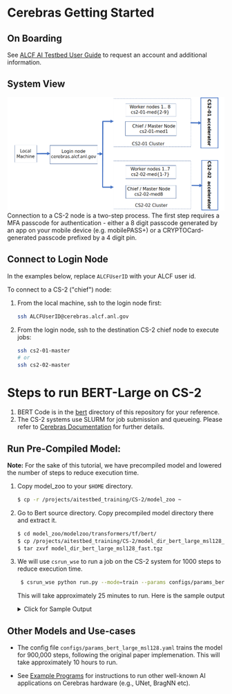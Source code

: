 # Cerebras Getting Started

## On Boarding 

See [ALCF AI Testbed User Guide](https://www.alcf.anl.gov/support-center/get-started) to request an account and additional information.

## System View

![CS-2 connection diagram](./Cerebras-connectivity-diagram.png)
Connection to a CS-2 node is a two-step process. The first step requires a MFA passcode for authentication - either a 8 digit passcode generated by an app on your mobile device (e.g. mobilePASS+) or a CRYPTOCard-generated passcode prefixed by a 4 digit pin. 


## Connect to Login Node

In the examples below, replace `ALCFUserID` with your ALCF user id.

To connect to a CS-2 ("chief") node:<br>

1. From the local machine, ssh to the login node first: 
    ```bash
    ssh ALCFUserID@cerebras.alcf.anl.gov
    ```
2. From the login node, ssh to the destination CS-2 chief node to execute jobs:
    ```bash
    ssh cs2-01-master
   # or
    ssh cs2-02-master
    ```

# Steps to run BERT-Large on CS-2 

1. BERT Code is in the [bert](./bert/) directory of this repository for your reference. 
2.  The CS-2 systems use SLURM for job submission and queueing. Please refer to [Cerebras Documentation](https://www.alcf.anl.gov/support/ai-testbed-userdocs/cerebras/Job-Queuing-and-Submission/index.html) for further details. 
<!-- 2. For your convenience, this code is also available locally. 
   Copy BERT code to your `$HOME` directory. 
    ```bash
    $ cp -r /projects/aitestbed_training/CS-2/model_zoo ~/  
    ``` -->

<!-- ## Getting started

1. Login to CS-2 login node. 
    ```bash
      $ ssh ALCFUserID@cerebras.alcf.anl.gov 
    ```

2. Connect to the one of the destination CS-2 chief node:  
    ```bash
    $ ssh cs2-01-master 
    or 
    $ ssh cs2-02-master
    ``` -->

  
  
## Run Pre-Compiled Model:

**Note:** For the sake of this tutorial, we have precompiled model and lowered the number of steps to reduce execution time. 

1. Copy model_zoo to your `$HOME` directory. 
    ```bash
    $ cp -r /projects/aitestbed_training/CS-2/model_zoo ~
    ```

2. Go to Bert source directory. Copy precompiled model directory there and extract it.
   ```bash
   $ cd model_zoo/modelzoo/transformers/tf/bert/
   $ cp /projects/aitestbed_training/CS-2/model_dir_bert_large_msl128_fast.tgz .
   $ tar zxvf model_dir_bert_large_msl128_fast.tgz
   ``` 

3. We will use `csrun_wse` to run a job on the CS-2 system for 1000 steps to reduce execution time. 
   ```bash
    $ csrun_wse python run.py --mode=train --params configs/params_bert_large_msl128_fast.yaml --model_dir model_dir_bert_large_msl128_fast --cs_ip $CS_IP --max_steps=1000
   ```

   This will take approximately 25 minutes to run. Here is the sample output 

   <details>
   <summary>Click for Sample Output</summary>

   ```bash
   $ csrun_wse python run.py --mode=train --params configs/params_bert_large_msl128.yaml --model_dir model_dir_bert_large_msl128 --cs_ip $CS_IP --max_steps 1000
   Launching: srun --unbuffered --kill-on-bad-exit --nodes=1 --tasks-per-node=4 --cpus-per-task=16 --gres=cs:cerebras:1 : --nodes=4 --tasks-per-node=4 --cpus-per-task=16  --exclusive singularity exec -B /home,/software/cerebras,/projects  /software/cerebras/cs2-02/container/cbcore_latest.sif python run.py --mode=train --params configs/params_bert_large_msl128_fast.yaml --model_dir model_dir_bert_large_msl128 --cs_ip 192.168.220.50 --max_steps 1000
   srun: job 6180 queued and waiting for resources
   srun: job 6180 has been allocated resources
   FWTF912 05:43:05  ERROR: runconfig_port_in_use: Port range 25473-25492 on host 'testbed-cs2-02-med8.ai.alcf.anl.gov' cannot be used. This may result in a hang. Suggestion: try available port 15786 using CSConfig(port_base=15786).
   INFO:tensorflow:TF_CONFIG environment variable: {'cluster': {'chief': ['testbed-cs2-02-med8.ai.alcf.anl.gov:25473'], 'worker': ['testbed-cs2-02-med8.ai.alcf.anl.gov:25475', 'testbed-cs2-02-med8.ai.alcf.anl.gov:25477', 'testbed-cs2-02-med8.ai.alcf.anl.gov:25479', 'testbed-cs2-02-med1.ai.alcf.anl.gov:25481', 'testbed-cs2-02-med1.ai.alcf.anl.gov:25483', 'testbed-cs2-02-med1.ai.alcf.anl.gov:25485', 'testbed-cs2-02-med1.ai.alcf.anl.gov:25487', 'testbed-cs2-02-med2.ai.alcf.anl.gov:25489', 'testbed-cs2-02-med2.ai.alcf.anl.gov:25491', 'testbed-cs2-02-med2.ai.alcf.anl.gov:25493', 'testbed-cs2-02-med2.ai.alcf.anl.gov:25495', 'testbed-cs2-02-med3.ai.alcf.anl.gov:25497', 'testbed-cs2-02-med3.ai.alcf.anl.gov:25499', 'testbed-cs2-02-med3.ai.alcf.anl.gov:25501', 'testbed-cs2-02-med3.ai.alcf.anl.gov:25503', 'testbed-cs2-02-med4.ai.alcf.anl.gov:25505', 'testbed-cs2-02-med4.ai.alcf.anl.gov:25507', 'testbed-cs2-02-med4.ai.alcf.anl.gov:25509', 'testbed-cs2-02-med4.ai.alcf.anl.gov:25511']}, 'task': {'type': 'chief', 'index': 0}}
   INFO:root:Running train on CS-2
   WARNING:tensorflow:From /cbcore/python/python-x86_64/lib/python3.7/site-packages/tensorflow/python/ops/resource_variable_ops.py:1666: calling BaseResourceVariable.__init__ (from tensorflow.python.ops.resource_variable_ops) with constraint is deprecated and will be removed in a future version.
   Instructions for updating:
   If using Keras pass *_constraint arguments to layers.
   WARNING:tensorflow:From /cbcore/python/python-x86_64/lib/python3.7/site-packages/tensorflow/python/training/training_util.py:236: Variable.initialized_value (from tensorflow.python.ops.variables) is deprecated and will be removed in a future version.
   Instructions for updating:
   Use Variable.read_value. Variables in 2.X are initialized automatically both in eager and graph (inside tf.defun) contexts.
   2022-11-12 05:43:05.482126: I tensorflow/core/platform/cpu_feature_guard.cc:143] Your CPU supports instructions that this TensorFlow binary was not compiled to use: AVX512F
   2022-11-12 05:43:05.501558: I tensorflow/core/platform/profile_utils/cpu_utils.cc:102] CPU Frequency: 2500000000 Hz
   2022-11-12 05:43:05.503387: I tensorflow/compiler/xla/service/service.cc:168] XLA service 0x5804530 initialized for platform Host (this does not guarantee that XLA will be used). Devices:
   2022-11-12 05:43:05.503423: I tensorflow/compiler/xla/service/service.cc:176]   StreamExecutor device (0): Host, Default Version
   INFO:root:---------- Suggestions to improve input_fn performance ----------
   WARNING:root:[input_fn] - interleave(): in ParallelInterleaveDatasetV3, `cycle_length` is not being set to CS_AUTOTUNE. Currently, it is set to 4. If determinism is not required, Using CS_AUTOTUNE is likely to improve performance unless you are deliberately using a fine-tuned value.e.g. dataset = dataset.interleave(map_func, cycle_length=cerebras.tf.tools.analyze_input_fn.CS_AUTOTUNE)
   WARNING:root:GroupByWindowDataset is not recognized by the Cerebras input_fn analyzer and cannot be evaluated for potential optimizations. Please report this to the Cerebras Support Team.
   INFO:root:[input_fn] - TFRecordDataset: buffer_size set to 2560
   INFO:root:[input_fn] - batch(): batch_size set to 256
   WARNING:root:[input_fn] - flat_map(): use map() instead of flat_map() to improve performance and parallelize reads. If you are not calling `flat_map` directly, check if you are using: from_generator, TextLineDataset, TFRecordDataset, or FixedLenthRecordDataset. If so, set `num_parallel_reads` to > 1 or cerebras.tf.tools.analyze_input_fn.CS_AUTOTUNE, and map() will be used automatically
   INFO:root:----------------- End of input_fn suggestions -----------------
   INFO:tensorflow:Cached compilation found for this model configuration
   INFO:root:Creating 'loss' summary automatically
   INFO:tensorflow:Create CheckpointSaverHook.
   INFO:tensorflow:Graph was finalized.
   INFO:tensorflow:Running local_init_op.
   INFO:tensorflow:Done running local_init_op.
   INFO:tensorflow:Calling checkpoint listeners before saving checkpoint 0...
   INFO:tensorflow:Saving checkpoints for 0 into model_dir_bert_large_msl128/model.ckpt.
   INFO:tensorflow:model_dir_bert_large_msl128/model.ckpt-0 is not in all_model_checkpoint_paths. Manually adding it.
   INFO:tensorflow:Calling checkpoint listeners after saving checkpoint 0...
   INFO:root:Programming CS-2 fabric. This may take a couple of minutes. Please do not interrupt.
   TSKM202 05:51:48  Checkpoint callback registered!
   TSKM200 05:51:49  Getting block prebuffer numbers from cm.daemon 192.168.220.50:9001
   TSKM205 05:51:49  Waiting for block prebuffer percentage to rise above 50%, now 0%
   MSGS088 05:51:50  ^[[0;33mWARNING: ^[[0mMessage count for TSKM205 reached maximum 1: further instances will be not be printed
   TSKM200 05:51:57  Block prebuffer percentage is sufficient: 64
   TSKM201 05:51:57  Send block sizes:
   TSKM201 05:51:57> pre-cliff: 43690, post-cliff: 43690; using send block size: 43690
   TSKM201 05:51:57> Receive block sizes:
   TSKM201 05:51:57> pre-cliff: 32000, post-cliff: 32000; using receive block size: 32000
   INFO:root:Fabric programmed: this took 367.94864416122437 seconds.
   INFO:tensorflow:Waiting for 19 streamer(s) to prime the data pipeline
   INFO:tensorflow:Streamers are ready
   INFO:root:Chief fully up. Waiting for Streaming (using 93.39% of fabric cores)
   INFO:tensorflow:Graph was finalized.
   INFO:tensorflow:Running local_init_op.
   INFO:tensorflow:Done running local_init_op.
   INFO:tensorflow:global step 0: loss = 11.1484375 (0.6 steps/sec)
   INFO:tensorflow:global step 10: loss = 11.0234375 (1.62 steps/sec)
   INFO:tensorflow:global step 20: loss = 10.71875 (2.47 steps/sec)
   ...
   INFO:tensorflow:global step 980: loss = 7.5546875 (27.07 steps/sec)
   INFO:tensorflow:global step 990: loss = 7.66015625 (27.34 steps/sec)
   INFO:tensorflow:Training finished with 256000 samples in 37.164 seconds, 6888.4 samples/second.
   INFO:tensorflow:Calling checkpoint listeners before saving checkpoint 1000...
   INFO:tensorflow:Saving checkpoints for 1000 into model_dir_bert_large_msl128/model.ckpt.
   INFO:tensorflow:model_dir_bert_large_msl128/model.ckpt-1000 is not in all_model_checkpoint_paths. Manually adding it.
   INFO:tensorflow:Calling checkpoint listeners after saving checkpoint 1000...
   INFO:tensorflow:Loss for final step: 7.59.
   ```

   </details>
  


## Other Models and Use-cases 

* The config file `configs/params_bert_large_msl128.yaml` trains the model for 900,000 steps, following the original paper implemenation. This will take approximately 10 hours to run. 

* See [Example Programs](https://www.alcf.anl.gov/support/ai-testbed-userdocs/cerebras/Example-Programs/index.html) for instructions to run other well-known AI applications on Cerebras hardware (e.g., UNet, BragNN etc).








